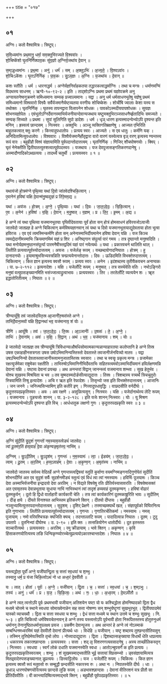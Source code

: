 +++
title = "०१७"

+++


## ०१
अग्निः। कतो वैश्वामित्रः। त्रिष्टुप्।

स॒मि॒ध्यमा॑नः प्रथ॒मानु॒ धर्मा॒ सम॒क्तुभि॑रज्यते वि॒श्ववा॑रः ।  
शो॒चिष्के॑शो घृ॒तनि॑र्णिक्पाव॒कः सु॑य॒ज्ञो अ॒ग्निर्य॒जथा॑य दे॒वान् ॥

स॒म्ऽइ॒ध्यमा॑नः । प्र॒थ॒मा । अनु॑ । धर्म॑ । सम् । अ॒क्तुऽभिः॑ । अ॒ज्य॒ते॒ । वि॒श्वऽवा॑रः ।  
शो॒चिःऽके॑शः । घृ॒तऽनि॑र्निक् । पा॒व॒कः । सु॒ऽय॒ज्ञः । अ॒ग्निः । य॒जथा॑य । दे॒वान् ॥

कशः स्तौति । धर्म । धारनाद्धर्म । अग्नेर्यज्ञनिर्वाहकतया तद्धारकत्वाद्धर्माग्निः । तथा च मन्त्रः । धर्माणमग्मिं विदथस्य साधनम् । ऋग्वे-१०-९२-२ । इति । ताद्शोऽग्निः प्रथमा प्रथमं यज्ञोपक्रमे अनु अग्यायतनेष्वनुक्रमणे समिध्यमानः सम्यक् प्रज्वाल्यमानः । यद्वा । अनु धर्म धर्मसाधनभूतेषु यज्ञेषु प्रथमं समिध्यमानो विश्ववारो विश्व्यैः सर्वैर्यजमानैर्यष्टव्यतया वरणीयः शोचिष्केशः । शोचींषि ज्वालाः केशा यस्य स तथोक्तः । घृतनिर्णिक् । घृतस्य तापनद्वारा विलापनेन शोधकः । पावकोऽस्मदीयपापशोधकः । सुयज्ञः शोभनयज्ञोपेतः । एवंभूतोऽग्निर्देवानस्माभिर्यजनीयान्देवान्यजथाय यष्टुमक्तुभिरञ्जसाधनैर्घ्हृतादिभिः समज्यते । सम्यक् सिच्यते ॥ प्रथमा । सुपां सुलिगिति सुपो डादेशः । धर्म । धृञ् धारण इत्यस्मादन्येभ्योऽपि दृश्यन्त इति मनिन् । ह्रस्वत्वं छान्दसम् । नित्स्वरः । अक्तुभिः । अञ्जू व्यक्तिगतिम्रक्षणेषु । आज्यत एभिरिति बाहुलकत्वात् क्तुः करणे । कित्त्वादुपधालोपः । प्रत्यय स्वरः । आज्यते । स एव धातुः । कर्मणि यक् । अनिदितामित्युपधालोपः । विश्ववारः । विश्वैर्यजमानैर्होतृद्वारा वारो वारणं यस्येत्यत्र वृञ् वरण् इत्यस्य ण्यन्तस्य रूपं वारः । बहुव्रीहौ विश्वं संज्ञायामिति पुर्वपदान्तोदात्तत्वम् । घृतनिर्णिक् । णिजिर् शौचपोषणयोः । क्विप् । घृतं नेनेक्तीति द्वितीयातत्पुरुशत्वात्पूर्वपदस्वरः । यजथाय । यज देवपूजासङ्गतिकरणदानेषु । अस्मादौणादिकोऽथप्रत्ययः । तादर्थ्ये चतुर्थी । प्रत्ययस्वरः ॥ १ ॥

## ०२
अग्निः। कतो वैश्वामित्रः। त्रिष्टुप्।

यथाय॑जो हो॒त्रम॑ग्ने पृथि॒व्या यथा॑ दि॒वो जा॑तवेदश्चिकि॒त्वान् ।  
ए॒वानेन॑ ह॒विषा॑ यक्षि दे॒वान्म॑नु॒ष्वद्य॒ज्ञं प्र ति॑रे॒मम॒द्य ॥

यथा॑ । अय॑जः । हो॒त्रम् । अ॒ग्ने॒ । पृ॒थि॒व्याः । यथा॑ । दि॒वः । जा॒त॒ऽवे॒दः॒ । चि॒कि॒त्वान् ।  
ए॒व । अ॒नेन॑ । ह॒विषा॑ । य॒क्षि॒ । दे॒वान् । म॒नु॒ष्वत् । य॒ज्ञम् । प्र । ति॒र॒ । इ॒मम् । अ॒द्य ॥

हे अग्ने त्वं यथा पृथिव्या यजमानभूतयाः पृघिवीदेवतायाः पूर्वं होता सन् होत्रं होमसाधनं हविरयजोऽयाजीः जातवेदो जातप्रज्ञ हे अग्ने चिकित्वान् कर्मविषयज्ञानवान् त्वं यथा च दिवो यजमानभूतायाद्युदेवताया होता भूत्वा हविरजः । एव एवं त्वमस्मिन्कर्मणि होता सन् अनेनास्माभिर्दीयमानेन हविषा देवान् यक्षि । यज किञ्च त्वमद्येदानीमस्माभिः क्रियमाणमिमं यज्ञं प्र शिर । अनिष्ठ्गान संपूर्त्या पारं गमय । तत्र दृष्ठान्तो मनुश्वदिति । यथा मनोर्यज्ञमनुष्ठानसंपूर्त्या पारमनैषीस्तद्वदिमं यज्ञं पारं नयेत्यर्थः ॥ यथा । प्रकारवचने थालिति थाल् । लितीति प्रत्ययात्पूर्वस्योदात्तत्वम् । अयजः । यजेर्लङ् रूपम् । यच्छब्दयोगादनिघातः । होत्रम् । हु दानादनयोः । हुयामाश्रुभसिभ्यस्त्रन्निति त्रन्प्रत्ययेनान्तोदात्तः । दिवः । ऊडिदमिति विभक्तेरुदात्तत्वम् । चिकित्वान् । कित ज्ञान इत्यस्य क्वसौ रूपम् । प्रत्यय स्वरः । अनेन । इदंशब्दस्य तृतीयैकवचन अनाप्यकः । पा. ७-२-११२ । इत्यनादेशः । यक्षि । यजेर्लोटि रूपम् । मनुष्वत् । तत्र सस्येवेति वतिः । नभोऽङ्गिरो मनुषां वत्युपसङ्ख्यानमिति भसंज्जात्वाद्रुत्वाभावः । प्रत्ययस्वरः । तिर । तरतेर्लोटि व्यत्ययेन शः । ॠत इद्धातोरितीत्वम् । निघातः ॥ २ ॥

## ०३
अग्निः। कतो वैश्वामित्रः। त्रिष्टुप्।

त्रीण्यायूं॑षि॒ तव॑ जातवेदस्ति॒स्र आ॒जानी॑रु॒षस॑स्ते अग्ने ।  
ताभि॑र्दे॒वाना॒मवो॑ यक्षि वि॒द्वानथा॑ भव॒ यज॑मानाय॒ शं योः ॥

त्रीणि॑ । आयूं॑षि । तव॑ । जा॒त॒ऽवे॒दः॒ । ति॒स्रः । आ॒ऽजानीः॑ । उ॒षसः॑ । ते॒ । अ॒ग्ने॒ ।  
ताभिः॑ । दे॒वाना॑म् । अवः॑ । य॒क्षि॒ । वि॒द्वान् । अथ॑ । भ॒व॒ । यज॑मानाय । शम् । योः ॥

हे जातवेदो जातप्रज्ञ तव त्रीण्यायूंषि त्रिविधान्याऔषधिसोमात्मकान्यन्नान्याहारतया कलोप्तानि हे अग्ने तिस्र उषस एकाहाहीनसत्रगता उषस उषोऽभिमानिन्यस्तिस्तो देवतास्ते तवजानीर्जनयित्र्यो मातरः । यद्वा उषऽभिमानिन्यो देवतास्तवाजानीस्त्वामनुजातास्तिस्रः स्वसारः । तथा च स्वसॄः प्रकृत्य मन्त्रः । प्रजामेका रक्षत्यूर्जमेका राष्ट्रमेका रक्षतीति । ताभिरुषोऽभिमानिनीभिर्देवताभिः सहितस्त्वमवोऽस्माभिर्दीयमानं हविर्लक्षणमन्नि देवानां यक्षि । यष्टव्य देवानां प्रयच्छ । अथ अनन्तरां विद्वान् जानन्स्त्वं यजमानाय शम्भव । सुख हेतुर्भव । योश्च सुखस्य मिश्रयिता च भव ॥ तव युष्मदस्मदोर्ङसीत्याद्युदात्तः । तिस्रः । त्रिशब्दस्य स्त्र्यर्थे त्रिचचुतुरोः स्त्रियामिति तिश्रु इत्यादेशः । अचि र ऋत इति रेफादेशः । तिसृभ्यो जस इति विभक्तेरुदात्तत्वम् । आजानिः । जन जनने । जनिज्घसिभ्यामिण् इति कर्तरि इण् । णित्त्वादुपधावृद्धिः । वाछदसीति वर्नदीर्घः । कृदुत्तरपदप्रकृतिस्वरः । अवः । अव रक्षणे । असुन्नित्यसुन् । नित्स्वरः । यक्षि । यजेर्दानार्थस्य लेटि रूपम् । यजमानाय । पूङ्यजोः शानन् । पा. ३-२-१२८ । इति यजेः शानन् नित्स्वरः । योः । यु मिश्रण इत्यस्मादन्येभ्योऽपि दृश्यन्त इति विच् । आर्धधातुक लक्षणो गुणः । कृदुत्तरपदप्रकृति स्वरः ॥ ३ ॥

## ०४
अग्निः। कतो वैश्वामित्रः। त्रिष्टुप्।

अ॒ग्निं सु॑दी॒तिं सु॒दृशं॑ गृ॒णन्तो॑ नम॒स्याम॒स्त्वेड्यं॑ जातवेदः ।  
त्वां दू॒तम॑र॒तिं ह॑व्य॒वाहं॑ दे॒वा अ॑कृण्वन्न॒मृत॑स्य॒ नाभि॑म् ॥

अ॒ग्निम् । सु॒ऽदी॒तिम् । सु॒ऽदृश॑म् । गृ॒णन्तः॑ । न॒म॒स्यामः॑ । त्वा॒ । ईड्य॑म् । जा॒त॒ऽवे॒दः॒ ।  
त्वाम् । दू॒तम् । अ॒र॒तिम् । ह॒व्य॒ऽवाह॑म् । दे॒वाः । अ॒कृ॒ण्व॒न् । अ॒मृत॑स्य । नाभि॑म् ॥

जातवेदो जातस्य सर्वस्य वेदितर्हे अग्ने गृणन्तस्त्वद्विषयां स्तुतिं कुर्वाणा वयमग्निमङ्गनादिगुणोपेतं सुदीतिं शोभनदीप्तिं अत एव सुदृशं सर्वैः सुदर्शनमीड्यं स्तुत्यं एवं विधं त्वा त्वां नमस्यामः । हविर्भिः पूजयामः । किञ्च देवा अस्माभिर्यजनीया इन्द्रादयो देवा अरतिम् । न विद्यते विषयेषु रतिः प्रीतिर्यस्यासावरतिः । विषयेष्वसक्तं अत एवामृतस्य देवान्नभूताया सुधाया नाभिं नाभिस्थानं त्वां तादृशं हव्यवाहं दूतमकृण्वन् । हविषां वोढारं दूतमकुर्वन् । दूतो हि द्विधो वार्ताहारी कार्यकारी चेति । तत्र त्वां कार्यकारिणं दूतमकाष्रुरिति भावः ॥ सुदीतिम् । दीङ् क्षये । दीयते विनाश्यत आभिस्तम इतिकरणे क्तिन् । दीतयो दीप्तयः । बहुव्रीहौ नञ्सुभ्यामित्युत्तरपदान्तोदात्तत्वम् । सुदृशम् । दृशिर् प्रेक्षणे । तस्माच्छक्यार्थे खल् । संज्ञापूर्वको विघिरनित्य इति गुणाभावः । लितीति प्रत्ययात्पूर्वस्योदात्तत्वम् । गृणन्तः । गृणातिरर्चतिकर्मा । नमस्यामः । नमस् पूजायाम् । नमो वरिवश्चित्रङः क्यजिति क्यच् । तदन्ताल्लटि रूपम् । पादादित्वान्न निघातः । दूतम् । टुदु उपतापे । दुतनिभ्यां दीर्घश्च । उ. २-९० । इति क्तः । तत्सन्नियोगेन धातोर्दीर्घः । दूत इतस्ततः सञ्चारीत्यर्थः । प्रत्ययस्वरः । अरतिम् । रमु क्रीडायाम् । भावे क्तिन् । अकृण्वन् । कृवि हिंसाकरणयोरित्यस्य लङि धिन्विकृण्व्योरच्चेत्युप्रत्ययोऽकारश्चान्तादेशः । निघातः ॥ ४ ॥

## ०५
अग्निः। कतो वैश्वामित्रः। त्रिष्टुप्।

यस्त्वद्धोता॒ पूर्वो॑ अग्ने॒ यजी॑यान्द्वि॒ता च॒ सत्ता॑ स्व॒धया॑ च श॒म्भुः ।  
तस्यानु॒ धर्म॒ प्र य॑जा चिकि॒त्वोऽथ॑ नो धा अध्व॒रं दे॒ववी॑तौ ॥

यः । त्वत् । होता॑ । पूर्वः॑ । अ॒ग्ने॒ । यजी॑यान् । द्वि॒ता । च॒ । सत्ता॑ । स्व॒धया॑ । च॒ । श॒म्ऽभुः ।  
तस्य॑ । अनु॑ । धर्म॑ । प्र । य॒ज॒ । चि॒कि॒त्वः॒ । अथ॑ । नः॒ । धाः॒ । अ॒ध्व॒रम् । दे॒वऽवी॑तौ ॥

हे अग्ने त्वत् त्वत्तोऽपि पूर्वः प्रथमभावी यजीयान् अतिशयेन यष्टा यो यः कश्चिद्धोता होमनिष्पादको द्विता द्वैध मध्यमे चोत्तमे च स्थाने स्वधया सोमाख्येनान्नेन सह सत्ता नोषण्णः सन् शम्भुर्यष्टॄणां सुखभूरभूत् । द्वितीयपादमेवं यास्को व्याचख्यौ । द्विता च सत्ता स्वधया च शम्भुः । द्वेधं सत्ता मध्यमे च स्थान उत्तमे च शम्भुः सुखभूः । नि. ५-३ । इति चिकित्वो धर्मविषयचेतनावन् हे अग्ने तस्य यस्त्वत्तोऽपि पूर्वभावी होता निरूपितस्तस्य होतुरुनुधर्म धर्माननु तेनानुष्ठितधर्मानुपलक्ष्य प्रयज । प्रकर्षेण देवान्पूजय । अथ आन्तरं हे अग्ने त्वं नोऽस्माकं सम्बन्धिनमध्वरमिमं यज्ञं देववीतौ देवानां प्रीत्यर्थः धाः । विधेहि ॥ यजीयान् । यष्टृ शब्दस्य तुश्छन्दसीतियसुन् । तस्मिन् तुरिष्ठेमेयःस्विति तृचो लोपः । नोत्त्वादाद्युदात्तः । द्विता । द्विशब्दात्सङ्ख्याया विधार्थे धेति धाप्रत्ययः । धकारस्य तकारश्छान्दसः । प्रत्ययस्वरः । सत्ता । शद् लृ विशरणगत्यवसादनेषु । अस्य ताच्छीलिकस्तृन् । नित्स्वरः । स्वधया । स्वर्गं लोकं दधाति यजमानस्येति स्वधा । आतोऽन्बुपसर्गे क इति प्रत्ययः । कृदुत्तरपदप्रकृतिस्वरत्वम् । शम्भुः । शं सुखमस्माद्भवतीति भूई सत्तायां विप्रसम्भ्यो । ड्वसंज्ञायामित्यत्र मितद्र्वादेरुपसङ्ख्यानात् डुप्रत्ययः । डित्त्वाट्टिलोपः । यज । यजेर्लोटि रूपम् । चिकित्वः । कित ज्ञान इत्यस्य क्वसौ रूपं मतुवसो रुः सम्बुद्धौ छन्दसीति नकारस्य रुः । अथा नः । निपातस्येति दीर्घः । धाः । डुधाञ् धारणपोषणयोरित्यस्य छान्दसे लुङि रूपम् । अडभावश्छान्दसः । देवानां वीतिरशनं यत्र प्रीतौ सा प्रीतिर्देववीतिः । वी कान्त्यादिष्वित्यस्माद्भावे क्तिन् । बहुव्रीहौ पूर्वपदप्रकृतिस्वरः । ॥ ५